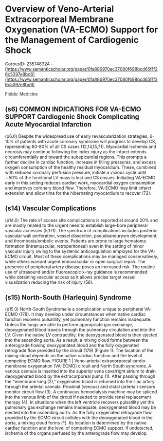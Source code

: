 # Overview of Veno-Arterial Extracorporeal Membrane Oxygenation (VA-ECMO) Support for the Management of Cardiogenic Shock

CorpusID: 235748324 - [https://www.semanticscholar.org/paper/0fa886970ec37080f698bcd65f1f26c5397e8bd6](https://www.semanticscholar.org/paper/0fa886970ec37080f698bcd65f1f26c5397e8bd6)

Fields: Medicine

## (s6) COMMON INDICATIONS FOR VA-ECMO SUPPORT Cardiogenic Shock Complicating Acute Myocardial Infarction
(p6.0) Despite the widespread use of early revascularization strategies, 6-10% of patients with acute coronary syndrome will progress to develop CS, representing 60-80% of all CS cases (12,14,15,71). Myocardial ischemia and necrosis may continue following the index injury as the infarct extends circumferentially and toward the subepicardial regions. This prompts a further decline in cardiac function, increase in filling pressures, and excess oxygen consumption of the healthy residual myocardium. These, combined with reduced coronary perfusion pressure, initiate a vicious cycle until ∼50% of the functional LV mass is lost and CS ensues. Initiating VA-ECMO early in this setting reduces cardiac work, myocardial oxygen consumption and improves coronary blood flow. Therefore, VA-ECMO may limit infarct extension and allow time for the hibernating myocardium to recover (72).
## (s14) Vascular Complications
(p14.0) The rate of access site complications is reported at around 20% and are mostly related to the urgent need to establish large-bore peripheral vascular accesses (5,171). The spectrum of complications includes posterior vascular wall perforation, vessel dissection, pseudoaneurysm development, and thrombosis/embolic events. Patients are prone to large hematoma formation (intramuscular, retroperitoneal) even in the setting of minor vascular injury owing to the systemic anticoagulation employed for the VA-ECMO circuit. Most of these complications may be managed conservatively, while others warrant urgent endovascular or open surgical repair. The presence of peripheral artery disease poses an increased risk. The routine use of ultrasound and/or fluoroscopic x-ray guidance is recommended while obtaining vascular access as it allows precise target vessel visualization reducing the risk of injury (56).
## (s15) North-South (Harlequin) Syndrome
(p15.0) North-South Syndrome is a complication unique to peripheral VA-ECMO (178). It may develop under circumstances when native cardiac function recovers pulsatility, yet pulmonary function remains inadequate. Unless the lungs are able to perform appropriate gas exchange, deoxygenated blood travels through the pulmonary circulation and into the LV. Given the native LV contractility, the deoxygenated blood is then ejected into the ascending aorta. As a result, a mixing cloud forms between the anterograde flowing deoxygenated blood and the fully oxygenated retrograde flow provided by the circuit (179) (Figure 1). The location of the mixing cloud depends on the native cardiac function and the level of competing ECMO flow. FIGURE 1 | Veno-arterial extracorporeal cardio-membrane oxygenation (VA-ECMO) circuit and North South syndrome. A venous cannula is inserted into the superior vena cava/right atrium to drain deoxygenated blood by the extracorporeal pump (1). After passing through the "membrane lung (2)," oxygenated blood is returned into the iliac artery through the arterial cannula. Proximal (venous) and distal (arterial) sensors monitor circuit flow (3). A continuous hemodialysis machine may be spliced into the venous limb of the circuit if needed to provide renal replacement therapy (4). In situations when the left ventricle recovers pulsatility yet the pulmonary gas exchange remains inadequate, deoxygenated blood may be ejected into the ascending aorta. As the fully oxygenated retrograde flow provided by the ECMO circuit collides with the deoxygenated blood in the aorta, a mixing cloud forms (*). Its location is determined by the native cardiac function and the level of competing ECMO support. If undetected, ischemia of the organs perfused by the anterograde flow may develop.
